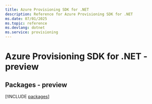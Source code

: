 ```yaml
---
title: Azure Provisioning SDK for .NET
description: Reference for Azure Provisioning SDK for .NET
ms.date: 07/01/2025
ms.topic: reference
ms.devlang: dotnet
ms.service: provisioning
---
```

# Azure Provisioning SDK for .NET - preview
## Packages - preview
[!INCLUDE [packages](provisioning-index.md)]